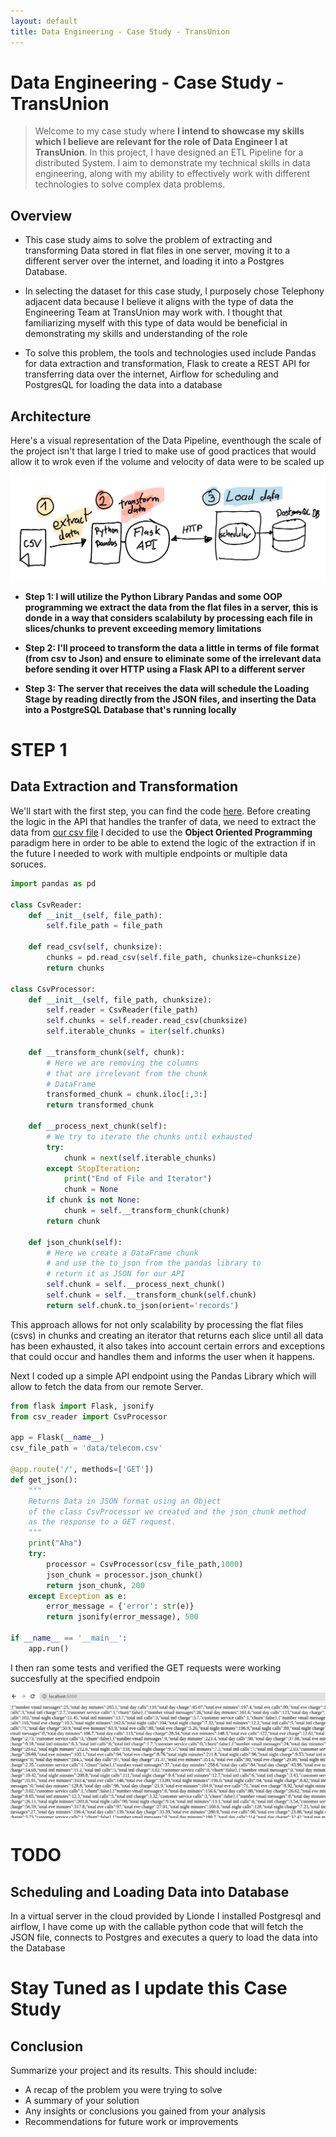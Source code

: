 ```yaml
---
layout: default
title: Data Engineering - Case Study - TransUnion  
---
```


# Data Engineering - Case Study - TransUnion

> Welcome to my case study where **I intend to showcase my skills which I believe are relevant for the role of Data Engineer I at TransUnion**. In this project, I have designed an ETL Pipeline for a distributed System. I aim to demonstrate my technical skills in data engineering, along with my ability to effectively work with different technologies to solve complex data problems.

## Overview

* This case study aims to solve the problem of extracting and transforming Data stored in flat files in one server, moving it to a different server over the internet, and loading it into a Postgres Database. 

* In selecting the dataset for this case study, I purposely chose Telephony adjacent data because I believe it aligns with the type of data the Engineering Team at TransUnion may work with. I thought that familiarizing myself with this type of data would be beneficial in demonstrating my skills and understanding of the role 

* To solve this problem, the tools and technologies used include Pandas for data extraction and transformation, Flask to create a REST API for transferring data over the internet, Airflow for scheduling and PostgresQL for loading the data into a database


## Architecture

Here's a visual representation of the Data Pipeline, eventhough the scale of the project isn't that large I tried to make use of good practices that would allow it to wrok even if the volume and velocity of data were to be scaled up

![Diagram of the Piepline](images/ETL.png)

* **Step 1: I will utilize the Python Library Pandas and some OOP programming we extract the data from the flat files in a server, this is donde in a way that considers scalabiluty by processing each file in slices/chunks to prevent exceeding memory limitations**

* **Step 2: I'll proceed to transform the data a little in terms of file format (from csv to Json) and ensure to eliminate some of the irrelevant data before sending it over HTTP using a Flask API to a different server**

* **Step 3: The server that receives the data will schedule the Loading Stage by reading directly from the JSON files, and inserting the Data into a PostgreSQL Database that's running locally**

# STEP 1

## Data Extraction and Transformation

We'll start with the first step, you can find the code [here](flask-api/).
Before creating the logic in the API that handles the tranfer of data, we need to extract the data from [our csv file](flask-api/data/telecom.csv)
I decided to use the **Object Oriented Programming** paradigm here in order to be able to extend the logic of the extraction if in the future I needed to work with multiple endpoints or multiple data soruces. 


```python
import pandas as pd

class CsvReader:
    def __init__(self, file_path):
        self.file_path = file_path

    def read_csv(self, chunksize):
        chunks = pd.read_csv(self.file_path, chunksize=chunksize)
        return chunks

class CsvProcessor:
    def __init__(self, file_path, chunksize):
        self.reader = CsvReader(file_path)
        self.chunks = self.reader.read_csv(chunksize)
        self.iterable_chunks = iter(self.chunks)
    
    def __transform_chunk(self, chunk):
        # Here we are removing the columns
        # that are irrelevant from the chunk
        # DataFrame
        transformed_chunk = chunk.iloc[:,3:]
        return transformed_chunk

    def __process_next_chunk(self):
        # We try to iterate the chunks until exhausted
        try:
            chunk = next(self.iterable_chunks)
        except StopIteration:
            print("End of File and Iterator")
            chunk = None
        if chunk is not None:
            chunk = self.__transform_chunk(chunk)
        return chunk
    
    def json_chunk(self):
        # Here we create a DataFrame chunk
        # and use the to_json from the pandas library to
        # return it as JSON for our API
        self.chunk = self.__process_next_chunk()
        self.chunk = self.__transform_chunk(self.chunk)
        return self.chunk.to_json(orient='records')
  ```

This approach allows for not only scalability by processing the flat files (csvs) in chunks and creating an iterator that returns each slice until all data has been exhausted, it also takes into account certain errors and exceptions that could occur and handles them and informs the user when it happens.

Next I coded up a simple API endpoint using the Pandas Library which will allow to fetch the data from our remote Server.

```python
from flask import Flask, jsonify
from csv_reader import CsvProcessor

app = Flask(__name__)
csv_file_path = 'data/telecom.csv'

@app.route('/', methods=['GET'])
def get_json():
    """
    Returns Data in JSON format using an Object
    of the class CsvProcessor we created and the json_chunk method 
    as the response to a GET request.
    """
    print("Aha")
    try:
        processor = CsvProcessor(csv_file_path,1000)
        json_chunk = processor.json_chunk()
        return json_chunk, 200
    except Exception as e:
        error_message = {'error': str(e)}
        return jsonify(error_message), 500

if __name__ == '__main__':
    app.run()
  ```
I then ran some tests and verified the GET requests were working succesfully at the specified endpoin

![Result of Request](images/JSON.png)

# TODO 
## Scheduling and Loading Data into Database

In a virtual server in the cloud provided by Lionde
I installed Postgresql and airflow, I have come up with the callable python code
that will fetch the JSON file, connects to Postgres and executes a query to load the data into the Database

# Stay Tuned as I update this Case Study


## Conclusion

Summarize your project and its results. This should include:

- A recap of the problem you were trying to solve
- A summary of your solution
- Any insights or conclusions you gained from your analysis
- Recommendations for future work or improvements



